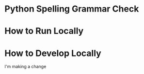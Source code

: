
# Python Spelling Grammar Check


# How to Run Locally


# How to Develop Locally
I'm making a change








